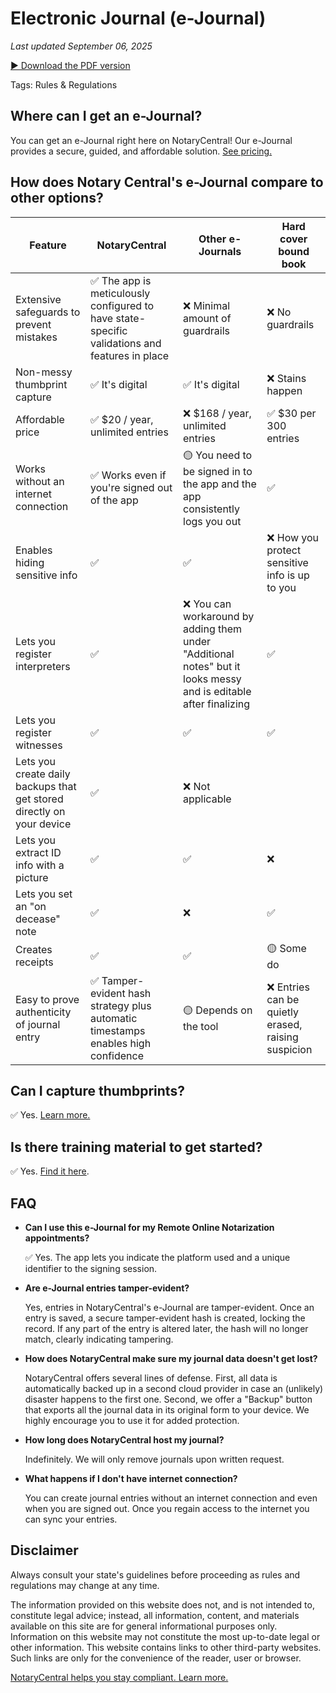 # Electronic Journal (e-Journal)

_Last updated September 06, 2025_

[▶︎ Download the PDF version](/blog-pdf/ejournal.pdf)

Tags: Rules & Regulations

<!--STATE_PICKER-->

## Where can I get an e-Journal?

You can get an e-Journal right here on NotaryCentral! Our e-Journal provides a secure, guided, and affordable solution. [See pricing.](https://www.notarycentral.org/pricing)

## How does Notary Central's e-Journal compare to other options?

| Feature | NotaryCentral | Other e-Journals | Hard cover bound book |
| --- | --- | --- | --- |
| Extensive safeguards to prevent mistakes | ✅ The app is meticulously configured to have state-specific validations and features in place | ❌ Minimal amount of guardrails | ❌ No guardrails |
| Non-messy thumbprint capture | ✅ It's digital | ✅ It's digital | ❌ Stains happen |
| Affordable price | ✅ $20 / year, unlimited entries | ❌ $168 / year, unlimited entries | ✅ $30 per 300 entries |
| Works without an internet connection | ✅ Works even if you're signed out of the app | 🟡 You need to be signed in to the app and the app consistently logs you out | ✅ |
| Enables hiding sensitive info | ✅ | ✅ | ❌ How you protect sensitive info is up to you |
| Lets you register interpreters | ✅ | ❌ You can workaround by adding them under "Additional notes" but it looks messy and is editable after finalizing | ✅ |
| Lets you register witnesses | ✅ | ✅ | ✅ |
| Lets you create daily backups that get stored directly on your device | ✅ | ❌ Not applicable |  |
| Lets you extract ID info with a picture | ✅ | ✅ | ❌ |
| Lets you set an "on decease" note | ✅ | ❌ | ✅ |
| Creates receipts | ✅ | ✅ | 🟡 Some do |
| Easy to prove authenticity of journal entry | ✅ Tamper-evident hash strategy plus automatic timestamps enables high confidence | 🟡 Depends on the tool | ❌ Entries can be quietly erased, raising suspicion |

<!--WORKS_ON_DEVICES-->

## Can I capture thumbprints?

✅ Yes. [Learn more.](https://www.notarycentral.org/post/capturing-thumbprints-in-your-e-journal)

## Is there training material to get started?

✅ Yes. [Find it here](https://www.notarycentral.org/training/how-to-use-electronic-journal).

## FAQ

- **Can I use this e-Journal for my Remote Online Notarization appointments?**

  ✅ Yes. The app lets you indicate the platform used and a unique identifier to the signing session.

- **Are e-Journal entries tamper-evident?**

  Yes, entries in NotaryCentral's e-Journal are tamper-evident. Once an entry is saved, a secure tamper-evident hash is created, locking the record. If any part of the entry is altered later, the hash will no longer match, clearly indicating tampering.

- **How does NotaryCentral make sure my journal data doesn't get lost?**

  NotaryCentral offers several lines of defense. First, all data is automatically backed up in a second cloud provider in case an (unlikely) disaster happens to the first one. Second, we offer a "Backup" button that exports all the journal data in its original form to your device. We highly encourage you to use it for added protection.

- **How long does NotaryCentral host my journal?**

  Indefinitely. We will only remove journals upon written request.

- **What happens if I don't have internet connection?**

  You can create journal entries without an internet connection and even when you are signed out. Once you regain access to the internet you can sync your entries.
  
## Disclaimer

Always consult your state's guidelines before proceeding as rules and regulations may change at any time.

The information provided on this website does not, and is not intended to, constitute legal advice; instead, all information, content, and materials available on this site are for general informational purposes only. Information on this website may not constitute the most up-to-date legal or other information. This website contains links to other third-party websites. Such links are only for the convenience of the reader, user or browser.

[NotaryCentral helps you stay compliant. Learn more.](/compliance)
